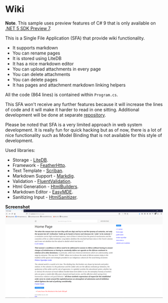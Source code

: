 # Wiki

**Note**. This sample uses preview features of C# 9 that is only available on [.NET 5 SDK Preview 7](https://dotnet.microsoft.com/download/dotnet/5.0).

This is a Single File Application (SFA) that provide wiki functionality.

- It supports markdown
- You can rename pages
- It is stored using LiteDB
- It has a nice markdown editor
- You can upload attachments in every page
- You can delete attachments
- You can delete pages
- It has pages and attachment markdown linking helpers

All the code (864 lines) is contained within `Program.cs`. 

This SFA won't receive any further features because it will increase the lines of code and it will make it harder to read in one sitting. Additional development will be done at separate [repository](https://github.com/dodyg/fanon).

Please be noted that SFA is a very limited approach in web system development. It is really fun for quick hacking but as of now, there is a lot of nice functionality such as Model Binding that is not available for this style of development.

Used libraries:

* Storage - [LiteDB](https://github.com/mbdavid/LiteDB).
* Framework - [FeatherHttp](https://github.com/featherhttp/framework).
* Text Template - [Scriban](https://github.com/lunet-io/scriban).
* Markdown Support - [Markdig](https://github.com/lunet-io/markdig).
* Validation - [FluentValidation](https://github.com/FluentValidation/FluentValidation).
* Html Generation - [HtmlBuilders](https://github.com/amoerie/HtmlBuilders).
* Markdown Editor - [EasyMDE](https://github.com/Ionaru/easy-markdown-editor).
* Sanitizing Input - [HtmlSanitizer](https://github.com/mganss/HtmlSanitizer).

**Screenshot**
![screenshot of the running wiki](fanon.png)